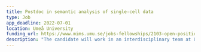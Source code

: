 ```yaml
---
title: Postdoc in semantic analysis of single-cell data 
type: Job
app_deadline: 2022-07-01
location: Umeå University
funding_url: https://www.mims.umu.se/jobs-fellowships/2103-open-position-postdoc-in-machine-learning.html
description: "The candidate will work in an interdisciplinary team at Umeå University under the supervision of Johanna Björklund (Department of Computing Science) and Johan Henriksson (Department of Molecular Biology and [MIMS](https://www.mims.umu.se/)). **Applications should be made ASAP, no specific deadline**."
---
```

